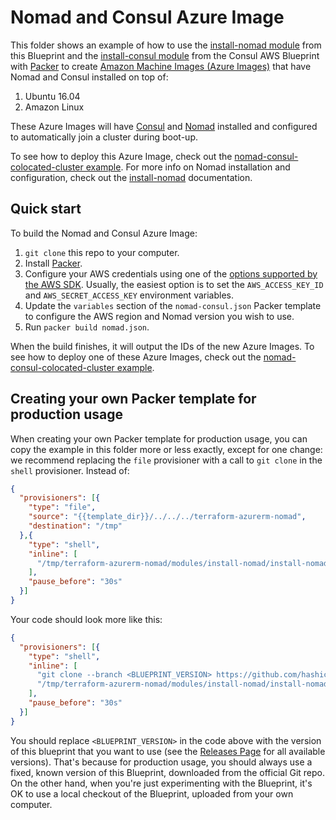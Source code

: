 # Nomad and Consul Azure Image

This folder shows an example of how to use the [install-nomad module](https://github.com/hashicorp/terraform-azurerm-vault/tree/master/modules/install-nomad) from this Blueprint and 
the [install-consul module](https://github.com/gruntwork-io/consul-aws-blueprint/tree/master/modules/install-consul)
from the Consul AWS Blueprint with [Packer](https://www.packer.io/) to create [Amazon Machine Images 
(Azure Images)](https://docs.microsoft.com/en-us/azure/virtual-machines/linux/build-image-with-packer) that have Nomad and Consul installed on top of:
 
1. Ubuntu 16.04
1. Amazon Linux

These Azure Images will have [Consul](https://www.consul.io/) and [Nomad](https://www.nomadproject.io/) installed and 
configured to automatically join a cluster during boot-up.

To see how to deploy this Azure Image, check out the [nomad-consul-colocated-cluster 
example](https://github.com/hashicorp/terraform-azurerm-vault/tree/master/examples/nomad-consul-colocated-cluster). For more info on Nomad installation and configuration, check out 
the [install-nomad](https://github.com/hashicorp/terraform-azurerm-vault/tree/master/modules/install-nomad) documentation.



## Quick start

To build the Nomad and Consul Azure Image:

1. `git clone` this repo to your computer.
1. Install [Packer](https://www.packer.io/).
1. Configure your AWS credentials using one of the [options supported by the AWS 
   SDK](http://docs.aws.amazon.com/sdk-for-java/v1/developer-guide/credentials.html). Usually, the easiest option is to
   set the `AWS_ACCESS_KEY_ID` and `AWS_SECRET_ACCESS_KEY` environment variables.
1. Update the `variables` section of the `nomad-consul.json` Packer template to configure the AWS region and Nomad version 
   you wish to use.
1. Run `packer build nomad.json`.

When the build finishes, it will output the IDs of the new Azure Images. To see how to deploy one of these Azure Images, check out the 
[nomad-consul-colocated-cluster example](https://github.com/hashicorp/terraform-azurerm-vault/tree/master/examples/nomad-consul-colocated-cluster).




## Creating your own Packer template for production usage

When creating your own Packer template for production usage, you can copy the example in this folder more or less 
exactly, except for one change: we recommend replacing the `file` provisioner with a call to `git clone` in the `shell` 
provisioner. Instead of:

```json
{
  "provisioners": [{
    "type": "file",
    "source": "{{template_dir}}/../../../terraform-azurerm-nomad",
    "destination": "/tmp"
  },{
    "type": "shell",
    "inline": [
      "/tmp/terraform-azurerm-nomad/modules/install-nomad/install-nomad --version {{user `nomad_version`}}"
    ],
    "pause_before": "30s"
  }]
}
```

Your code should look more like this:

```json
{
  "provisioners": [{
    "type": "shell",
    "inline": [
      "git clone --branch <BLUEPRINT_VERSION> https://github.com/hashicorp/terraform-azurerm-nomad.git /tmp/terraform-azurerm-nomad",
      "/tmp/terraform-azurerm-nomad/modules/install-nomad/install-nomad --version {{user `nomad_version`}}"
    ],
    "pause_before": "30s"
  }]
}
```

You should replace `<BLUEPRINT_VERSION>` in the code above with the version of this blueprint that you want to use (see
the [Releases Page](../../releases) for all available versions). That's because for production usage, you should always
use a fixed, known version of this Blueprint, downloaded from the official Git repo. On the other hand, when you're 
just experimenting with the Blueprint, it's OK to use a local checkout of the Blueprint, uploaded from your own 
computer.